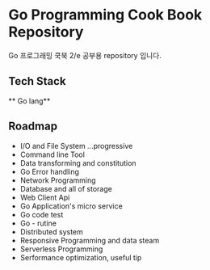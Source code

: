 
# Go Programming Cook Book Repository

Go 프로그래밍 쿡북 2/e 공부용 repository 입니다.


## Tech Stack

** Go lang**



## Roadmap

- I/O and File System ...progressive
- Command line Tool
- Data transforming and  constitution
- Go Error handling
- Network Programming
- Database and all of storage 
- Web Client Api
- Go Application's micro service
- Go code test
- Go - rutine
- Distributed system
- Responsive Programming and data steam
- Serverless Programming 
- Serformance optimization, useful tip

